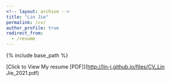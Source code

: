 ```yaml
---
<!-- layout: archive -->
title: "Lin Jie"
permalink: /cv/
author_profile: true
redirect_from:
  - /resume
---
```


{% include base_path %}

[Click to View My resume [PDF]](http://lin-j.github.io/files/CV_Lin Jie_2021.pdf)
